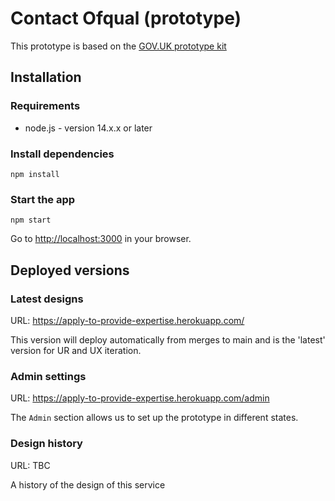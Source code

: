 # Contact Ofqual (prototype)

This prototype is based on the [GOV.UK prototype kit](https://github.com/alphagov/govuk-prototype-kit)

## Installation

### Requirements

- node.js - version 14.x.x or later

### Install dependencies

`npm install`

### Start the app

`npm start`

Go to [http://localhost:3000]() in your browser.

## Deployed versions

### Latest designs

URL: https://apply-to-provide-expertise.herokuapp.com/

This version will deploy automatically from merges to main and is the 'latest' version for UR and UX iteration.

### Admin settings

URL: https://apply-to-provide-expertise.herokuapp.com/admin

The <code>Admin</code> section allows us to set up the prototype in different states.

### Design history

URL: TBC

A history of the design of this service
